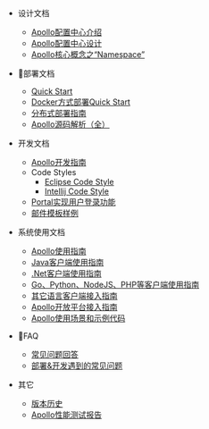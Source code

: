 * 设计文档
    * [Apollo配置中心介绍](Apollo%E9%85%8D%E7%BD%AE%E4%B8%AD%E5%BF%83%E4%BB%8B%E7%BB%8D)
    * [Apollo配置中心设计](Apollo%E9%85%8D%E7%BD%AE%E4%B8%AD%E5%BF%83%E8%AE%BE%E8%AE%A1)
    * [Apollo核心概念之“Namespace”](Apollo%E6%A0%B8%E5%BF%83%E6%A6%82%E5%BF%B5%E4%B9%8B%E2%80%9CNamespace%E2%80%9D)

* 部署文档
    * [Quick Start](Quick-Start)
    * [Docker方式部署Quick Start](Apollo-Quick-Start-Docker%E9%83%A8%E7%BD%B2)
    * [分布式部署指南](%E5%88%86%E5%B8%83%E5%BC%8F%E9%83%A8%E7%BD%B2%E6%8C%87%E5%8D%97)
    * [Apollo源码解析（全）](http://www.iocoder.cn/categories/Apollo/)

* 开发文档
    * [Apollo开发指南](Apollo%E5%BC%80%E5%8F%91%E6%8C%87%E5%8D%97)
    * Code Styles
        * [Eclipse Code Style](https://github.com/ctripcorp/apollo/blob/master/apollo-buildtools/style/eclipse-java-google-style.xml)
        * [Intellij Code Style](https://github.com/ctripcorp/apollo/blob/master/apollo-buildtools/style/intellij-java-google-style.xml)
    * [Portal实现用户登录功能](Portal-%E5%AE%9E%E7%8E%B0%E7%94%A8%E6%88%B7%E7%99%BB%E5%BD%95%E5%8A%9F%E8%83%BD)
    * [邮件模板样例](%E9%82%AE%E4%BB%B6%E6%A8%A1%E6%9D%BF%E6%A0%B7%E4%BE%8B)

* 系统使用文档
    * [Apollo使用指南](Apollo%E4%BD%BF%E7%94%A8%E6%8C%87%E5%8D%97)
    * [Java客户端使用指南](Java%E5%AE%A2%E6%88%B7%E7%AB%AF%E4%BD%BF%E7%94%A8%E6%8C%87%E5%8D%97)
    * [.Net客户端使用指南](.Net%E5%AE%A2%E6%88%B7%E7%AB%AF%E4%BD%BF%E7%94%A8%E6%8C%87%E5%8D%97)
    * [Go、Python、NodeJS、PHP等客户端使用指南](Go%E3%80%81Python%E3%80%81NodeJS%E3%80%81PHP%E7%AD%89%E5%AE%A2%E6%88%B7%E7%AB%AF%E4%BD%BF%E7%94%A8%E6%8C%87%E5%8D%97)
    * [其它语言客户端接入指南](%E5%85%B6%E5%AE%83%E8%AF%AD%E8%A8%80%E5%AE%A2%E6%88%B7%E7%AB%AF%E6%8E%A5%E5%85%A5%E6%8C%87%E5%8D%97)
    * [Apollo开放平台接入指南](Apollo%E5%BC%80%E6%94%BE%E5%B9%B3%E5%8F%B0)
    * [Apollo使用场景和示例代码](https://github.com/ctripcorp/apollo-use-cases)

* FAQ
    * [常见问题回答](FAQ)
    * [部署&开发遇到的常见问题](%E9%83%A8%E7%BD%B2&%E5%BC%80%E5%8F%91%E9%81%87%E5%88%B0%E7%9A%84%E5%B8%B8%E8%A7%81%E9%97%AE%E9%A2%98)

* 其它
   * [版本历史](https://github.com/ctripcorp/apollo/releases)
   * [Apollo性能测试报告](Apollo%E6%80%A7%E8%83%BD%E6%B5%8B%E8%AF%95)
